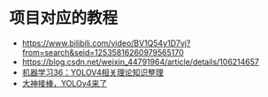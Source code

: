 # 项目对应的教程

* https://www.bilibili.com/video/BV1Q54y1D7vj?from=search&seid=12535816260979565170
* https://blog.csdn.net/weixin_44791964/article/details/106214657
* [机器学习36：YOLOV4相关理论知识整理](https://blog.csdn.net/weixin_39504171/article/details/105809087)
* [大神接棒，YOLOv4来了](https://mp.weixin.qq.com/s/Ua3T-DOuzmLWuXfohEiVFw)

